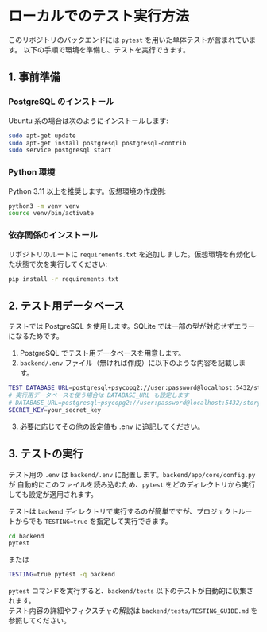 # ローカルでのテスト実行方法

このリポジトリのバックエンドには `pytest` を用いた単体テストが含まれています。
以下の手順で環境を準備し、テストを実行できます。

## 1. 事前準備

### PostgreSQL のインストール
Ubuntu 系の場合は次のようにインストールします:

```bash
sudo apt-get update
sudo apt-get install postgresql postgresql-contrib
sudo service postgresql start
```

### Python 環境
Python 3.11 以上を推奨します。仮想環境の作成例:

```bash
python3 -m venv venv
source venv/bin/activate
```

### 依存関係のインストール
リポジトリのルートに `requirements.txt` を追加しました。仮想環境を有効化した状態で次を実行してください:

```bash
pip install -r requirements.txt
```

## 2. テスト用データベース
テストでは PostgreSQL を使用します。SQLite では一部の型が対応せずエラーになるためです。

1. PostgreSQL でテスト用データベースを用意します。
2. `backend/.env` ファイル（無ければ作成）に以下のような内容を記載します。

```bash
TEST_DATABASE_URL=postgresql+psycopg2://user:password@localhost:5432/story_app_test
# 実行用データベースを使う場合は DATABASE_URL も設定します
# DATABASE_URL=postgresql+psycopg2://user:password@localhost:5432/story_app
SECRET_KEY=your_secret_key
```

3. 必要に応じてその他の設定値も .env に追記してください。

## 3. テストの実行

テスト用の `.env` は `backend/.env` に配置します。`backend/app/core/config.py` が
自動的にこのファイルを読み込むため、`pytest` をどのディレクトリから実行しても設定が適用されます。

テストは `backend` ディレクトリで実行するのが簡単ですが、プロジェクトルートからでも `TESTING=true` を指定して実行できます。

```bash
cd backend
pytest
```

または

```bash
TESTING=true pytest -q backend
```

`pytest` コマンドを実行すると、`backend/tests` 以下のテストが自動的に収集されます。  
テスト内容の詳細やフィクスチャの解説は `backend/tests/TESTING_GUIDE.md` を参照してください。
